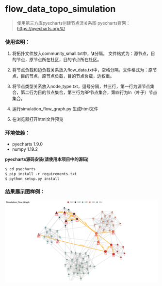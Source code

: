 # flow_data_topo_simulation
> 使用第三方库pyecharts创建节点流关系图
> pyecharts官网： https://pyecharts.org/#/

### 使用说明：

1. 将拓扑文件放入community_small.txt中，**\t**分隔。 文件格式为：源节点，目的节点，原节点所在社区，目的节点所在社区。
   
2. 将节点负载和边负载关系放入flow_data.txt中，空格分隔。文件格式为：原节点，目的节点，原节点负载，目的节点负载，边权重。
   
3. 将节点类型关系放入node_type.txt，逗号分隔，共三行，第一行为源节点集合，第二行为目的节点集合，第三行为RP节点集合，第四行为ln（叶子）节点集合。
   
4. 运行simulation_flow_graph.py 生成html文件
   
5. 在浏览器打开html文件预览

### 环境依赖：
- pyecharts 1.9.0
- numpy 1.19.2

**pyecharts源码安装(请使用本项目中的源码)**
```shell
$ cd pyecharts
$ pip install -r requirements.txt
$ python setup.py install
```


### 结果展示图样例：
![img.png](img.png)